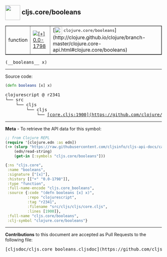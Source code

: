 ## <img width="48px" valign="middle" src="http://i.imgur.com/Hi20huC.png"> cljs.core/booleans

 <table border="1">
<tr>

<td>function</td>
<td><a href="https://github.com/cljsinfo/cljs-api-docs/tree/0.0-1798"><img valign="middle" alt="[+] 0.0-1798" src="https://img.shields.io/badge/+-0.0--1798-lightgrey.svg"></a> </td>
<td>
[<img height="24px" valign="middle" src="http://i.imgur.com/1GjPKvB.png"> <samp>clojure.core/booleans</samp>](http://clojure.github.io/clojure/branch-master/clojure.core-api.html#clojure.core/booleans)
</td>
</tr>
</table>

 <samp>
(__booleans__ x)<br>
</samp>

---





Source code:

```clj
(defn booleans [x] x)
```

 <pre>
clojurescript @ r2341
└── src
    └── cljs
        └── cljs
            └── <ins>[core.cljs:1900](https://github.com/clojure/clojurescript/blob/r2341/src/cljs/cljs/core.cljs#L1900)</ins>
</pre>


---

__Meta__ - To retrieve the API data for this symbol:

```clj
;; from Clojure REPL
(require '[clojure.edn :as edn])
(-> (slurp "https://raw.githubusercontent.com/cljsinfo/cljs-api-docs/catalog/cljs-api.edn")
    (edn/read-string)
    (get-in [:symbols "cljs.core/booleans"]))
```

```clj
{:ns "cljs.core",
 :name "booleans",
 :signature ["[x]"],
 :history [["+" "0.0-1798"]],
 :type "function",
 :full-name-encode "cljs.core_booleans",
 :source {:code "(defn booleans [x] x)",
          :repo "clojurescript",
          :tag "r2341",
          :filename "src/cljs/cljs/core.cljs",
          :lines [1900]},
 :full-name "cljs.core/booleans",
 :clj-symbol "clojure.core/booleans"}

```

---

__Contributions__ to this document are accepted as Pull Requests to the following file:

 <pre>
[cljsdoc/cljs.core_booleans.cljsdoc](https://github.com/cljsinfo/cljs-api-docs/blob/master/cljsdoc/cljs.core_booleans.cljsdoc)
</pre>

